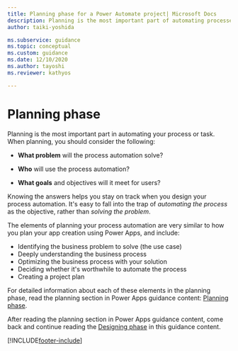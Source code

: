 ```yaml
---
title: Planning phase for a Power Automate project| Microsoft Docs
description: Planning is the most important part of automating processes. This article introduces a set of articles that walk you through the planning process step by step.
author: taiki-yoshida

ms.subservice: guidance
ms.topic: conceptual
ms.custom: guidance
ms.date: 12/10/2020
ms.author: tayoshi
ms.reviewer: kathyos

---
```


# Planning phase

Planning is the most important part in automating your process or task. When planning, you should consider the following:

- **What problem** will the process automation solve?

- **Who** will use the process automation?

- **What goals** and objectives will it meet for users?

Knowing the answers helps you stay on track when you design your process automation. It's easy to fall into the trap of *automating the process* as the objective, rather than
*solving the problem*.

The elements of planning your process automation are very similar to how you plan your app creation using Power Apps, and include:

- Identifying the business problem to solve (the use case)
- Deeply understanding the business process
- Optimizing the business process with your solution
- Deciding whether it's worthwhile to automate the process
- Creating a project plan

For detailed information about each of these elements in the planning phase, read the planning section in Power Apps guidance content: [Planning phase](/powerapps/guidance/planning/planning-phase).

After reading the planning section in Power Apps guidance content, come back and continue reading the [Designing phase](process-design.md) in this guidance content.


[!INCLUDE[footer-include](../../includes/footer-banner.md)]